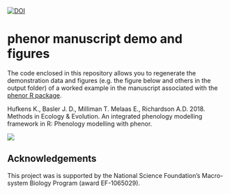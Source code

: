 
[![DOI](https://zenodo.org/badge/108000940.svg)](https://zenodo.org/badge/latestdoi/108000940)

# phenor manuscript demo and figures

The code enclosed in this repository allows you to regenerate the demonstration data and figures (e.g. the figure below and others in the output folder) of a worked example in the manuscript associated with the [phenor R package](https://github.com/khufkens/phenor).

Hufkens K., Basler J. D., Milliman T. Melaas E., Richardson A.D. 2018. Methods in Ecology & Evolution. An integrated phenology modelling framework in R: Phenology modelling with phenor.

![](https://raw.githubusercontent.com/khufkens/phenor_manuscript/master/output/Figure_5_spatial_runs.png)

## Acknowledgements

This project was is supported by the National Science Foundation’s Macro-system Biology Program (award EF-1065029).
